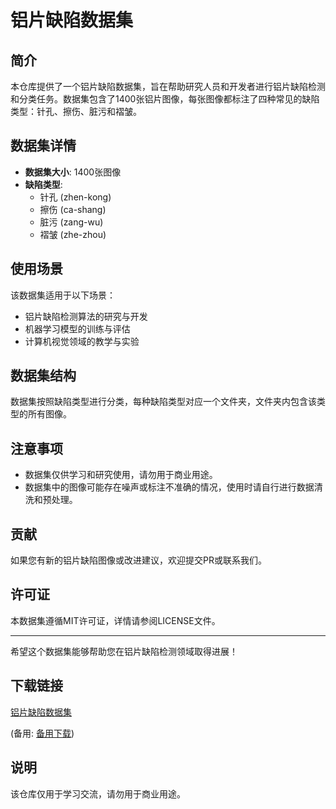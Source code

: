 # 铝片缺陷数据集

## 简介
本仓库提供了一个铝片缺陷数据集，旨在帮助研究人员和开发者进行铝片缺陷检测和分类任务。数据集包含了1400张铝片图像，每张图像都标注了四种常见的缺陷类型：针孔、擦伤、脏污和褶皱。

## 数据集详情
- **数据集大小**: 1400张图像
- **缺陷类型**:
  - 针孔 (zhen-kong)
  - 擦伤 (ca-shang)
  - 脏污 (zang-wu)
  - 褶皱 (zhe-zhou)

## 使用场景
该数据集适用于以下场景：
- 铝片缺陷检测算法的研究与开发
- 机器学习模型的训练与评估
- 计算机视觉领域的教学与实验

## 数据集结构
数据集按照缺陷类型进行分类，每种缺陷类型对应一个文件夹，文件夹内包含该类型的所有图像。

## 注意事项
- 数据集仅供学习和研究使用，请勿用于商业用途。
- 数据集中的图像可能存在噪声或标注不准确的情况，使用时请自行进行数据清洗和预处理。

## 贡献
如果您有新的铝片缺陷图像或改进建议，欢迎提交PR或联系我们。

## 许可证
本数据集遵循MIT许可证，详情请参阅LICENSE文件。

---

希望这个数据集能够帮助您在铝片缺陷检测领域取得进展！

## 下载链接
[铝片缺陷数据集](https://pan.quark.cn/s/9deaf2b2c433) 

(备用: [备用下载](https://pan.baidu.com/s/1UZOeU_hnOkfQfFzJTCwoJQ?pwd=1234))

## 说明

该仓库仅用于学习交流，请勿用于商业用途。
